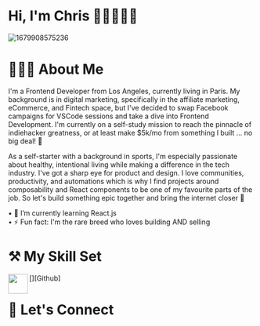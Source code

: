 # Hi, I'm Chris 👋🏼👨🏽‍💻
![1679908575236](https://user-images.githubusercontent.com/26408789/231440356-94087591-c591-4c5e-8360-a61f6c8e15d5.jpeg)

# 🏄🏽‍♂️ About Me
I'm a Frontend Developer from Los Angeles, currently living in Paris. My background is in digital marketing, specifically in the affiliate marketing, eCommerce, and Fintech space, but I've decided to swap Facebook campaigns for VSCode sessions and take a dive into Frontend Development. I'm currently on a self-study mission to reach the pinnacle of indiehacker greatness, or at least make $5k/mo from something I built ... no big deal! 💪

As a self-starter with a background in sports, I'm especially passionate about healthy, intentional living while making a difference in the tech industry. I've got a sharp eye for product and design. I love communities, productivity, and automations which is why I find projects around composability and React components to be one of my favourite parts of the job. So let's build something epic together and bring the internet closer 🚀

• 🌱 I’m currently learning React.js <br>
• ⚡️ Fun fact: I'm the rare breed who loves building AND selling 

# ⚒️ My Skill Set
[<img align="left" width="40px" src="https://img.icons8.com/nolan/64/github.png"/>][Github]

# 🦜 Let's Connect
